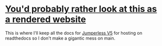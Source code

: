 # [You'd probably rather look at this as a rendered website](https://jumperless-docs.readthedocs.io/en/latest/)


This is where I'll keep all the docs for [Jumperless V5](https://github.com/Architeuthis-Flux/JumperlessV5) for hosting on readthedocs so I don't make a gigantic mess on main.
